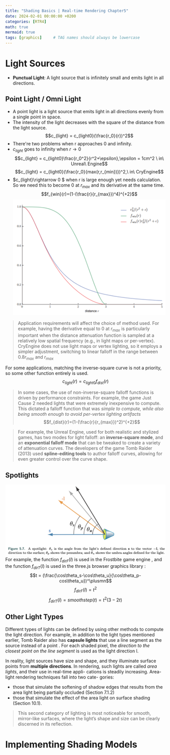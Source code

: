 ```yaml
---
title: "Shading Basics | Real-time Rendering Chapter5"
date: 2024-02-01 00:00:00 +0200
categories: [RTR4]
math: true
mermaid: true
tags: [graphics]     # TAG names should always be lowercase
---
```

# Light Sources
- **Punctual Light**: A light source that is infinitely small and emits light in all directions.
## Point Light / Omni Light
- A point light is a light source that emits light in all directions evenly from a single point in space.
- The intensity of the light decreases with the square of the distance from the light source.
  $$c_{light} = c_{light0}(\frac{r_0}{r})^2$$
- There're two problems when r approaches 0 and infinity.
- $c_{light}$ goes to infinity when $r \rightarrow0$ 
  $$c_{light} = c_{light0}\frac{r_0^2}{r^2+\epsilon},\epsilon = 1cm^2 \ in\ Unreal\ Engine$$
$$c_{light} = c_{light0}(\frac{r_0}{max(r,r_{min})})^2,\ in\ CryEngine$$
- $c_{light}\rightarrow 0 $ when r is large enough yet needs calculation. So we need this to become 0 at $r_{max}$ and its derivative at the same time.
$$f_{win}(r)=(1-(\frac{r}{r_{max}})^4)^{+2}$$
![picture 0](../images/dd7f0ee9ea6bd1406f4019a06c3a5b37567f251b9558ac38ccf9ed04c2f4781b.png)  
> Application requirements will affect the choice of method used. For example, having the derivative equal to 0 at $r_{max}$ is particularly important when the distance attenuation function is sampled at a relatively low spatial frequency (e.g., in light maps or per-vertex). CryEngine does not use light maps or vertex lighting, so it employs a simpler adjustment, switching to linear falloff in the range between 0.8$r_{max}$ and $r_{max}$ 

For some applications, matching the inverse-square curve is not a priority, so some other function entirely is used.
$$c_{light}(r)=c_{light0}f_{dist}(r)$$
> In some cases, the use of non-inverse-square falloff functions is driven by performance constraints. For example, the game Just Cause 2 needed lights that were extremely inexpensive to compute. This dictated a falloff function that was *simple to compute, while also being smooth enough to avoid per-vertex lighting artifacts*
$$f_{dist}(r)=(1-(\frac{r}{r_{max}})^2)^{+2}$$

> For example, the Unreal Engine, used for both realistic and stylized games, has two modes for light falloff: an **inverse-square mode**, and an **exponential falloff mode** that can be tweaked to create a variety of attenuation curves. The developers of the game Tomb Raider (2013) used **spline-editing tools** to author falloff curves, allowing for even greater control over the curve shape.

## Spotlights
![picture 1](image.png)
For example, the function $f_{dirF} (l)$ is used in the Frostbite game engine , and the function $f_{dirT}(l)$ is used in the three.js browser graphics library :
$$t = (\frac{\cos\theta_s-\cos\theta_u}{\cos\theta_p-cos\theta_u})^\plusmn$$
$$f_{dirF} (l) = t^2$$
$$f_{dirT}(l)=smoothstep(t)=t^2(3-2t)$$

## Other Light Types
Different types of lights can be defined by using other methods to compute the light direction. For example, in addition to the light types mentioned earlier, Tomb Raider also has **capsule lights** that use a line segment as the source instead of a point . For each shaded pixel, the *direction to the closest point on the line segment* is used as the light direction l.

In reality, light sources have size and shape, and they illuminate surface points from **multiple directions**. In rendering, such lights are called *area lights*, and their use in real-time appli- cations is steadily increasing. Area-light rendering techniques fall into two cate- gories: 
- those that simulate the softening of shadow edges that results from the area light being partially occluded (Section 7.1.2)
-  those that simulate the effect of the area light on surface shading (Section 10.1). 
 > This second category of lighting is most noticeable for smooth, mirror-like surfaces, where the light’s shape and size can be clearly discerned in its reflection.

 # Implementing Shading Models
